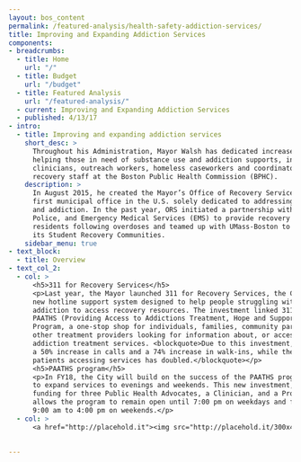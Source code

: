 ```yaml
---
layout: bos_content
permalink: /featured-analysis/health-safety-addiction-services/
title: Improving and Expanding Addiction Services
components:
- breadcrumbs:
  - title: Home
    url: "/"
  - title: Budget
    url: "/budget"
  - title: Featured Analysis
    url: "/featured-analysis/"
  - current: Improving and Expanding Addiction Services
  - published: 4/13/17
- intro:
  - title: Improving and expanding addiction services
    short_desc: >
      Throughout his Administration, Mayor Walsh has dedicated increased resources for 
      helping those in need of substance use and addiction supports, including 55 
      clinicians, outreach workers, homeless caseworkers and coordinators and other 
      recovery staff at the Boston Public Health Commission (BPHC). 
    description: >
      In August 2015, he created the Mayor’s Office of Recovery Services (ORS), the 
      first municipal office in the U.S. solely dedicated to addressing substance use 
      and addiction. In the past year, ORS initiated a partnership with Boston Fire, 
      Police, and Emergency Medical Services (EMS) to provide recovery resources to 
      residents following overdoses and teamed up with UMass-Boston to support 
      its Student Recovery Communities.
    sidebar_menu: true
- text_block:
  - title: Overview
- text_col_2:
  - col: >
      <h5>311 for Recovery Services</h5>
      <p>Last year, the Mayor launched 311 for Recovery Services, the City of Boston's 
      new hotline support system designed to help people struggling with substance use and 
      addiction to access recovery resources. The investment linked 311 service with the 
      PAATHS (Providing Access to Addictions Treatment, Hope and Support) 
      Program, a one-stop shop for individuals, families, community partners, and 
      other treatment providers looking for information about, or access to, 
      addiction treatment services. <blockquote>Due to this investment, PAATHS has seen 
      a 50% increase in calls and a 74% increase in walk-ins, while the number of new 
      patients accessing services has doubled.</blockquote></p> 
      <h5>PAATHS program</h5>
      <p>In FY18, the City will build on the success of the PAATHS program and enable it 
      to expand services to evenings and weekends. This new investment, which includes 
      funding for three Public Health Advocates, a Clinician, and a Program Director, 
      allows the program to remain open until 7:00 pm on weekdays and from 
      9:00 am to 4:00 pm on weekends.</p>
  - col: >
      <a href="http://placehold.it"><img src="http://placehold.it/300x400"></a>
 

---
```

